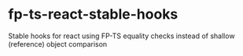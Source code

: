 # fp-ts-react-stable-hooks
Stable hooks for react using FP-TS equality checks instead of shallow (reference) object comparison

